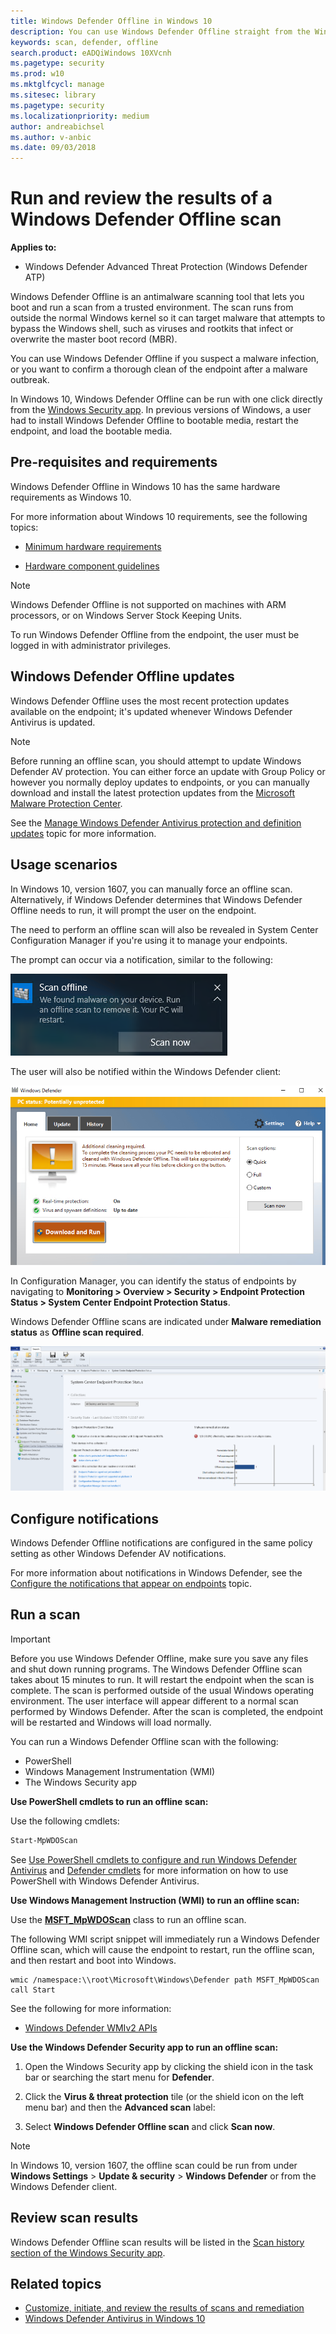 ```yaml
---
title: Windows Defender Offline in Windows 10
description: You can use Windows Defender Offline straight from the Windows Defender Antivirus app. You can also manage how it is deployed in your network.
keywords: scan, defender, offline
search.product: eADQiWindows 10XVcnh
ms.pagetype: security
ms.prod: w10
ms.mktglfcycl: manage
ms.sitesec: library
ms.pagetype: security
ms.localizationpriority: medium
author: andreabichsel
ms.author: v-anbic
ms.date: 09/03/2018
---
```


# Run and review the results of a Windows Defender Offline scan

**Applies to:**

- Windows Defender Advanced Threat Protection (Windows Defender ATP)

Windows Defender Offline is an antimalware scanning tool that lets you boot and run a scan from a trusted environment. The scan runs from outside the normal Windows kernel so it can target malware that attempts to bypass the Windows shell, such as viruses and rootkits that infect or overwrite the master boot record (MBR).

You can use Windows Defender Offline if you suspect a malware infection, or you want to confirm a thorough clean of the endpoint after a malware outbreak.

In Windows 10, Windows Defender Offline can be run with one click directly from the [Windows Security app](windows-defender-security-center-antivirus.md). In previous versions of Windows, a user had to install Windows Defender Offline to bootable media, restart the endpoint, and load the bootable media.

## Pre-requisites and requirements

Windows Defender Offline in Windows 10 has the same hardware requirements as Windows 10. 

For more information about Windows 10 requirements, see the following topics:

- [Minimum hardware requirements](https://msdn.microsoft.com/library/windows/hardware/dn915086(v=vs.85).aspx)

- [Hardware component guidelines](https://msdn.microsoft.com/library/windows/hardware/dn915049(v=vs.85).aspx)

> [!NOTE]
> Windows Defender Offline is not supported on machines with ARM processors, or on Windows Server Stock Keeping Units.

To run Windows Defender Offline from the endpoint, the user must be logged in with administrator privileges.
 
## Windows Defender Offline updates

Windows Defender Offline uses the most recent protection updates available on the endpoint; it's updated whenever Windows Defender Antivirus is updated. 

> [!NOTE]
> Before running an offline scan, you should attempt to update Windows Defender AV protection. You can either force an update with Group Policy or however you normally deploy updates to endpoints, or you can manually download and install the latest protection updates from the [Microsoft Malware Protection Center](https://www.microsoft.com/security/portal/definitions/adl.aspx).

See the [Manage Windows Defender Antivirus protection and definition updates](manage-protection-updates-windows-defender-antivirus.md) topic for more information.

## Usage scenarios

In Windows 10, version 1607, you can manually force an offline scan. Alternatively, if Windows Defender determines that Windows Defender Offline needs to run, it will prompt the user on the endpoint. 

The need to perform an offline scan will also be revealed in System Center Configuration Manager if you're using it to manage your endpoints.

The prompt can occur via a notification, similar to the following:

![Windows notification showing the requirement to run Windows Defender Offline](images/defender/notification.png)

The user will also be notified within the Windows Defender client:

![Windows Defender showing the requirement to run Windows Defender Offline](images/defender/client.png)

In Configuration Manager, you can identify the status of endpoints by navigating to **Monitoring > Overview > Security > Endpoint Protection Status > System Center Endpoint Protection Status**. 

Windows Defender Offline scans are indicated under **Malware remediation status** as **Offline scan required**.

![System Center Configuration Manager indicating a Windows Defender Offline scan is required](images/defender/sccm-wdo.png)

## Configure notifications
<a name="manage-notifications"></a>

Windows Defender Offline notifications are configured in the same policy setting as other Windows Defender AV notifications.

For more information about notifications in Windows Defender, see the [Configure the notifications that appear on endpoints](configure-notifications-windows-defender-antivirus.md) topic.

## Run a scan 

> [!IMPORTANT]
> Before you use Windows Defender Offline, make sure you save any files and shut down running programs. The Windows Defender Offline scan takes about 15 minutes to run. It will restart the endpoint when the scan is complete. The scan is performed outside of the usual Windows operating environment. The user interface will appear different to a normal scan performed by Windows Defender. After the scan is completed, the endpoint will be restarted and Windows will load normally.

You can run a Windows Defender Offline scan with the following:

- PowerShell
- Windows Management Instrumentation (WMI)
- The Windows Security app



**Use PowerShell cmdlets to run an offline scan:**

Use the following cmdlets:

```PowerShell
Start-MpWDOScan
```

See [Use PowerShell cmdlets to configure and run Windows Defender Antivirus](use-powershell-cmdlets-windows-defender-antivirus.md) and [Defender cmdlets](https://technet.microsoft.com/library/dn433280.aspx) for more information on how to use PowerShell with Windows Defender Antivirus.

**Use Windows Management Instruction (WMI) to run an offline scan:**

Use the [**MSFT_MpWDOScan**](https://msdn.microsoft.com/en-us/library/dn455323(v=vs.85).aspx) class to run an offline scan.

The following WMI script snippet will immediately run a Windows Defender Offline scan, which will cause the endpoint to restart, run the offline scan, and then restart and boot into Windows.

```WMI
wmic /namespace:\\root\Microsoft\Windows\Defender path MSFT_MpWDOScan call Start 
```

See the following for more information:
- [Windows Defender WMIv2 APIs](https://msdn.microsoft.com/en-us/library/dn439477(v=vs.85).aspx)


**Use the Windows Defender Security app to run an offline scan:**

1. Open the Windows Security app by clicking the shield icon in the task bar or searching the start menu for **Defender**.

2. Click the **Virus & threat protection** tile (or the shield icon on the left menu bar) and then the **Advanced scan** label:

    
3.	Select **Windows Defender Offline scan** and click **Scan now**.


> [!NOTE]
> In Windows 10, version 1607, the offline scan could be run from under **Windows Settings** > **Update & security** > **Windows Defender** or from the Windows Defender client.


## Review scan results

Windows Defender Offline scan results will be listed in the [Scan history section of the Windows Security app](windows-defender-security-center-antivirus.md#detection-history). 


## Related topics

- [Customize, initiate, and review the results of scans and remediation](customize-run-review-remediate-scans-windows-defender-antivirus.md)
- [Windows Defender Antivirus in Windows 10](windows-defender-antivirus-in-windows-10.md)